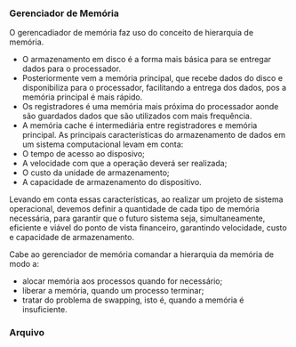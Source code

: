 ### Gerenciador de Memória
O gerencadiador de memória faz uso do conceito de hierarquia de memória.
- O armazenamento em disco é a forma mais básica para se entregar dados para o processador.
- Posteriormente vem a memória principal, que recebe dados do disco e disponibiliza para o processador, facilitando a entrega dos dados, pos a memória principal é mais rápido.
- Os registradores é uma memória mais próxima do processador aonde são guardados dados que são utilizados com mais frequência.
- A memória cache é intermediária entre registradores e memória principal.
As principais características do armazenamento de dados em um sistema computacional levam em conta:
- O tempo de acesso ao disposivo;
- A velocidade com que a operação deverá ser realizada;
- O custo da unidade de armazenamento;
- A capacidade de armazenamento do dispositivo.

Levando em conta essas características, ao realizar um projeto de sistema operacional, devemos definir a quantidade de cada tipo de memória necessária, para garantir que o futuro sistema seja, simultaneamente, eficiente e viável do ponto de vista financeiro, garantindo velocidade, custo e capacidade de armazenamento.

Cabe ao gerenciador de memória comandar a hierarquia da memória de modo a:
- alocar memória aos processos quando for necessário;
- liberar a memória, quando um processo terminar;
- tratar do problema de swapping, isto é, quando a memória é insuficiente.

### Arquivo
